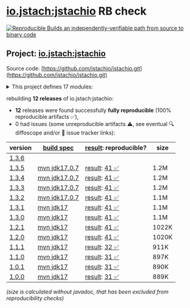 [io.jstach:jstachio](https://central.sonatype.com/artifact/io.jstach/jstachio/versions) RB check
=======

[![Reproducible Builds](https://reproducible-builds.org/images/logos/rb.svg) an independently-verifiable path from source to binary code](https://reproducible-builds.org/)

## Project: [io.jstach:jstachio](https://central.sonatype.com/artifact/io.jstach/jstachio/versions)

Source code: [https://github.com/jstachio/jstachio.git](https://github.com/jstachio/jstachio.git)

<details><summary>This project defines 17 modules:</summary>

* [io.jstach:jstachio](https://central.sonatype.com/artifact/io.jstach/jstachio/1.3.5)
* [io.jstach:jstachio-annotation](https://central.sonatype.com/artifact/io.jstach/jstachio-annotation/1.3.5)
* [io.jstach:jstachio-api-parent](https://central.sonatype.com/artifact/io.jstach/jstachio-api-parent/1.3.5)
* [io.jstach:jstachio-apt](https://central.sonatype.com/artifact/io.jstach/jstachio-apt/1.3.5)
* [io.jstach:jstachio-compiler-parent](https://central.sonatype.com/artifact/io.jstach/jstachio-compiler-parent/1.3.5)
* [io.jstach:jstachio-dropwizard](https://central.sonatype.com/artifact/io.jstach/jstachio-dropwizard/1.3.5)
* [io.jstach:jstachio-dropwizard-example](https://central.sonatype.com/artifact/io.jstach/jstachio-dropwizard-example/1.3.5)
* [io.jstach:jstachio-etc-parent](https://central.sonatype.com/artifact/io.jstach/jstachio-etc-parent/1.3.5)
* [io.jstach:jstachio-jmustache](https://central.sonatype.com/artifact/io.jstach/jstachio-jmustache/1.3.5)
* [io.jstach:jstachio-maven-parent](https://central.sonatype.com/artifact/io.jstach/jstachio-maven-parent/1.3.5)
* [io.jstach:jstachio-opt-parent](https://central.sonatype.com/artifact/io.jstach/jstachio-opt-parent/1.3.5)
* [io.jstach:jstachio-spring](https://central.sonatype.com/artifact/io.jstach/jstachio-spring/1.3.5)
* [io.jstach:jstachio-spring-boot-starter-webmvc](https://central.sonatype.com/artifact/io.jstach/jstachio-spring-boot-starter-webmvc/1.3.5)
* [io.jstach:jstachio-spring-example](https://central.sonatype.com/artifact/io.jstach/jstachio-spring-example/1.3.5)
* [io.jstach:jstachio-spring-webflux](https://central.sonatype.com/artifact/io.jstach/jstachio-spring-webflux/1.3.5)
* [io.jstach:jstachio-spring-webflux-example](https://central.sonatype.com/artifact/io.jstach/jstachio-spring-webflux-example/1.3.5)
* [io.jstach:jstachio-spring-webmvc](https://central.sonatype.com/artifact/io.jstach/jstachio-spring-webmvc/1.3.5)
</details>

rebuilding **12 releases** of io.jstach:jstachio:
- **12** releases were found successfully **fully reproducible** (100% reproducible artifacts :white_check_mark:),
- 0 had issues (some unreproducible artifacts :warning:, see eventual :mag: diffoscope and/or :memo: issue tracker links):

| version | [build spec](/BUILDSPEC.md) | [result](https://reproducible-builds.org/docs/jvm/): reproducible? | size |
| -- | --------- | ------ | -- |
| [1.3.6](https://central.sonatype.com/artifact/io.jstach/jstachio/1.3.6/pom) | | | |
| [1.3.5](https://central.sonatype.com/artifact/io.jstach/jstachio/1.3.5/pom) | [mvn jdk17.0.7](jstachio-1.3.5.buildspec) | [result](jstachio-maven-parent-1.3.5.buildinfo): [41 :white_check_mark: ](jstachio-maven-parent-1.3.5.buildcompare) | 1.2M |
| [1.3.4](https://central.sonatype.com/artifact/io.jstach/jstachio/1.3.4/pom) | [mvn jdk17.0.7](jstachio-1.3.4.buildspec) | [result](jstachio-maven-parent-1.3.4.buildinfo): [41 :white_check_mark: ](jstachio-maven-parent-1.3.4.buildcompare) | 1.2M |
| [1.3.3](https://central.sonatype.com/artifact/io.jstach/jstachio/1.3.3/pom) | [mvn jdk17.0.7](jstachio-1.3.3.buildspec) | [result](jstachio-maven-parent-1.3.3.buildinfo): [41 :white_check_mark: ](jstachio-maven-parent-1.3.3.buildcompare) | 1.2M |
| [1.3.2](https://central.sonatype.com/artifact/io.jstach/jstachio/1.3.2/pom) | [mvn jdk17.0.7](jstachio-1.3.2.buildspec) | [result](jstachio-maven-parent-1.3.2.buildinfo): [41 :white_check_mark: ](jstachio-maven-parent-1.3.2.buildcompare) | 1.1M |
| [1.3.1](https://central.sonatype.com/artifact/io.jstach/jstachio/1.3.1/pom) | [mvn jdk17](jstachio-1.3.1.buildspec) | [result](jstachio-maven-parent-1.3.1.buildinfo): [41 :white_check_mark: ](jstachio-maven-parent-1.3.1.buildcompare) | 1.1M |
| [1.3.0](https://central.sonatype.com/artifact/io.jstach/jstachio/1.3.0/pom) | [mvn jdk17](jstachio-1.3.0.buildspec) | [result](jstachio-maven-parent-1.3.0.buildinfo): [41 :white_check_mark: ](jstachio-maven-parent-1.3.0.buildcompare) | 1.1M |
| [1.2.1](https://central.sonatype.com/artifact/io.jstach/jstachio/1.2.1/pom) | [mvn jdk17](jstachio-1.2.1.buildspec) | [result](jstachio-maven-parent-1.2.1.buildinfo): [41 :white_check_mark: ](jstachio-maven-parent-1.2.1.buildcompare) | 1022K |
| [1.2.0](https://central.sonatype.com/artifact/io.jstach/jstachio/1.2.0/pom) | [mvn jdk17](jstachio-1.2.0.buildspec) | [result](jstachio-maven-parent-1.2.0.buildinfo): [41 :white_check_mark: ](jstachio-maven-parent-1.2.0.buildcompare) | 1020K |
| [1.1.1](https://central.sonatype.com/artifact/io.jstach/jstachio/1.1.1/pom) | [mvn jdk17](jstachio-1.1.1.buildspec) | [result](jstachio-maven-parent-1.1.1.buildinfo): [32 :white_check_mark: ](jstachio-maven-parent-1.1.1.buildcompare) | 911K |
| [1.1.0](https://central.sonatype.com/artifact/io.jstach/jstachio/1.1.0/pom) | [mvn jdk17](jstachio-1.1.0.buildspec) | [result](jstachio-maven-parent-1.1.0.buildinfo): [31 :white_check_mark: ](jstachio-maven-parent-1.1.0.buildcompare) | 897K |
| [1.0.1](https://central.sonatype.com/artifact/io.jstach/jstachio/1.0.1/pom) | [mvn jdk17](jstachio-1.0.1.buildspec) | [result](jstachio-maven-parent-1.0.1.buildinfo): [31 :white_check_mark: ](jstachio-maven-parent-1.0.1.buildcompare) | 890K |
| [1.0.0](https://central.sonatype.com/artifact/io.jstach/jstachio/1.0.0/pom) | [mvn jdk17](jstachio-1.0.0.buildspec) | [result](jstachio-maven-parent-1.0.0.buildinfo): [31 :white_check_mark: ](jstachio-maven-parent-1.0.0.buildcompare) | 889K |

<i>(size is calculated without javadoc, that has been excluded from reproducibility checks)</i>

